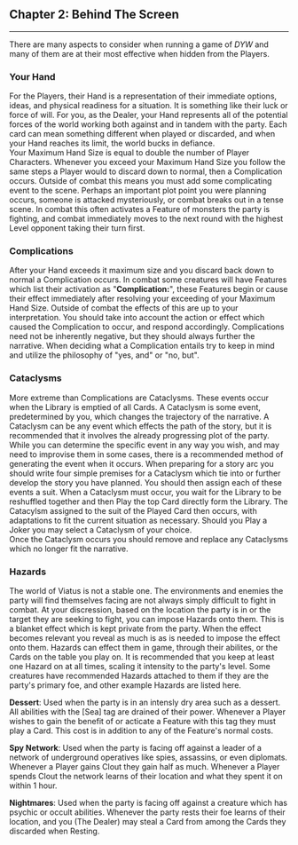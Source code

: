 ## Chapter 2: Behind The Screen
---

There are many aspects to consider when running a game of _DYW_ and many of them are at their most effective when hidden from the Players. 

### Your Hand
For the Players, their Hand is a representation of their immediate options, ideas, and physical readiness for a situation. It is something like their luck or force of will. For you, as the Dealer, your Hand represents all of the potential forces of the world working both against and in tandem with the party. Each card can mean something different when played or discarded, and when your Hand reaches its limit, the world bucks in defiance.  
Your Maximum Hand Size is equal to double the number of Player Characters. Whenever you exceed your Maximum Hand Size you follow the same steps a Player would to discard down to normal, then a Complication occurs. Outside of combat this means you must add some complicating event to the scene. Perhaps an important plot point you were planning occurs, someone is attacked mysteriously, or combat breaks out in a tense scene. In combat this often activates a Feature of monsters the party is fighting, and combat immediately moves to the next round with the highest Level opponent taking their turn first.

### Complications
After your Hand exceeds it maximum size and you discard back down to normal a Complication occurs. In combat some creatures will have Features which list their activation as "**Complication:**", these Features begin or cause their effect immediately after resolving your exceeding of your Maximum Hand Size. Outside of combat the effects of this are up to your interpretation. You should take into account the action or effect which caused the Complication to occur, and respond accordingly. Complications need not be inherently negative, but they should always further the narrative. When deciding what a Complication entails try to keep in mind and utilize the philosophy of "yes, and" or "no, but".   

### Cataclysms
More extreme than Complications are Cataclysms. These events occur when the Library is emptied of all Cards. A Cataclysm is some event, predetermined by you, which changes the trajectory of the narrative. A Cataclysm can be any event which effects the path of the story, but it is recommended that it involves the already progressing plot of the party.  
While you can determine the specific event in any way you wish, and may need to improvise them in some cases, there is a recommended method of generating the event when it occurs. When preparing for a story arc you should write four simple premises for a Cataclysm which tie into or further develop the story you have planned. You should then assign each of these events a suit. When a Cataclysm must occur, you wait for the Library to be reshuffled together and then Play the top Card directly form the Library. The Catacylsm assigned to the suit of the Played Card then occurs, with adaptations to fit the current situation as necessary. Should you Play a Joker you may select a Cataclysm of your choice.  
Once the Cataclysm occurs you should remove and replace any Cataclysms which no longer fit the narrative. 

### Hazards
The world of Viatus is not a stable one. The environments and enemies the party will find themselves facing are not always simply difficult to fight in combat. At your discression, based on the location the party is in or the target they are seeking to fight, you can impose Hazards onto them. This is a blanket effect which is kept private from the party. When the effect becomes relevant you reveal as much is as is needed to impose the effect onto them. Hazards can effect them in game, through their abilites, or the Cards on the table you play on. It is recommended that you keep at least one Hazard on at all times, scaling it intensity to the party's level. Some creatures have recommended Hazards attached to them if they are the party's primary foe, and other example Hazards are listed here.

**Dessert**: Used when the party is in an intensly dry area such as a dessert. All abilities with the [Sea] tag are drained of their power. Whenever a Player wishes to gain the benefit of or acticate a Feature with this tag they must play a Card. This cost is in addition to any of the Feature's normal costs.

**Spy Network**: Used when the party is facing off against a leader of a network of underground operatives like spies, assassins, or even diplomats. Whenever a Player gains Clout they gain half as much. Whenever a Player spends Clout the network learns of their location and what they spent it on within 1 hour.

**Nightmares**: Used when the party is facing off against a creature which has psychic or occult abilities. Whenever the party rests their foe learns of their location, and you (The Dealer) may steal a Card from among the Cards they discarded when Resting.
